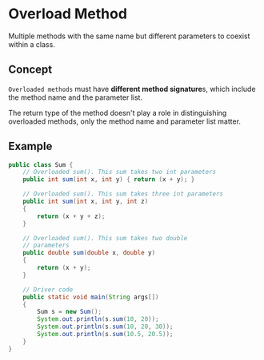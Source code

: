 
# Overload Method
Multiple methods with the same name but different parameters to coexist within a class.

## Concept
`Overloaded methods` must have **different method signature**s, which include the method name and the parameter list.

The return type of the method doesn't play a role in distinguishing overloaded methods, only the method name and parameter list matter.

## Example
```java
public class Sum { 
	// Overloaded sum(). This sum takes two int parameters 
	public int sum(int x, int y) { return (x + y); } 

	// Overloaded sum(). This sum takes three int parameters 
	public int sum(int x, int y, int z) 
	{ 
		return (x + y + z); 
	} 

	// Overloaded sum(). This sum takes two double 
	// parameters 
	public double sum(double x, double y) 
	{ 
		return (x + y); 
	} 

	// Driver code 
	public static void main(String args[]) 
	{ 
		Sum s = new Sum(); 
		System.out.println(s.sum(10, 20)); 
		System.out.println(s.sum(10, 20, 30)); 
		System.out.println(s.sum(10.5, 20.5)); 
	} 
}
```
